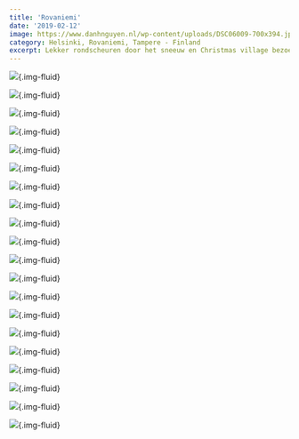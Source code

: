 ```yaml
---
title: 'Rovaniemi'
date: '2019-02-12'
image: https://www.danhnguyen.nl/wp-content/uploads/DSC06009-700x394.jpg
category: Helsinki, Rovaniemi, Tampere - Finland
excerpt: Lekker rondscheuren door het sneeuw en Christmas village bezoeken...
---
```


![](https://www.danhnguyen.nl/wp-content/uploads/DSC05656-700x394.jpg){.img-fluid}

![](https://www.danhnguyen.nl/wp-content/uploads/DSC05668-700x394.jpg){.img-fluid}

![](https://www.danhnguyen.nl/wp-content/uploads/20190211_084739-700x394.jpg){.img-fluid}

![](https://www.danhnguyen.nl/wp-content/uploads/20190211_090642-700x394.jpg){.img-fluid}

![](https://www.danhnguyen.nl/wp-content/uploads/20190211_093002-700x394.jpg){.img-fluid}

![](https://www.danhnguyen.nl/wp-content/uploads/20190211_093046-700x394.jpg){.img-fluid}

![](https://www.danhnguyen.nl/wp-content/uploads/20190211_132817-700x394.jpg){.img-fluid}

![](https://www.danhnguyen.nl/wp-content/uploads/20190211_132455-700x360.jpg){.img-fluid}

![](https://www.danhnguyen.nl/wp-content/uploads/20190211_111511-700x394.jpg){.img-fluid}

![](https://www.danhnguyen.nl/wp-content/uploads/20190211_132805-700x394.jpg){.img-fluid}

![](https://www.danhnguyen.nl/wp-content/uploads/20190211_150127-700x394.jpg){.img-fluid}

![](https://www.danhnguyen.nl/wp-content/uploads/20190211_191834-700x394.jpg){.img-fluid}

![](https://www.danhnguyen.nl/wp-content/uploads/20190212_085836-700x394.jpg){.img-fluid}

![](https://www.danhnguyen.nl/wp-content/uploads/20190212_134451-700x394.jpg){.img-fluid}

![](https://www.danhnguyen.nl/wp-content/uploads/20190212_134455-700x394.jpg){.img-fluid}

![](https://www.danhnguyen.nl/wp-content/uploads/DSC05798-700x394.jpg){.img-fluid}

![](https://www.danhnguyen.nl/wp-content/uploads/DSC05831-700x394.jpg){.img-fluid}

![](https://www.danhnguyen.nl/wp-content/uploads/DSC06019-700x394.jpg){.img-fluid}

![](https://www.danhnguyen.nl/wp-content/uploads/DSC06025-700x394.jpg){.img-fluid}

![](https://www.danhnguyen.nl/wp-content/uploads/DSC06009-700x394.jpg){.img-fluid}
